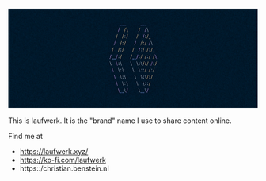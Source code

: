<p align="center">
  <img src="banner.jpg" alt="Laufwerk Banner" height="200">
</p>

This is laufwerk. It is the "brand" name I use to share content online.

Find me at 

- https://laufwerk.xyz/
- https://ko-fi.com/laufwerk
- https::/christian.benstein.nl
